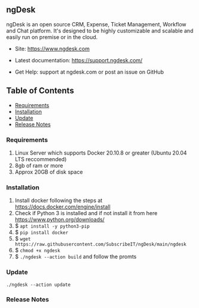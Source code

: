 ## ngDesk


ngDesk is an open source CRM, Expense, Ticket Management, Workflow and Chat platform. It's designed to be highly customizable and scalable and easily run on premise or in the cloud.


* Site: https://www.ngdesk.com

* Latest documentation: https://support.ngdesk.com/

* Get Help: support at ngdesk.com or post an issue on GitHub

## Table of Contents

- [Requirements](#requirements)
- [Installation](#installation)
- [Update](#update)
- [Release Notes](#release-notes)


### Requirements


1. Linux Server which supports Docker 20.10.8 or greater (Ubuntu 20.04 LTS reccommended)
2. 8gb of ram or more
3. Approx 20GB of disk space


### Installation


1. Install docker following the steps at https://docs.docker.com/engine/install
2. Check if Python 3 is installed and if not install it from here https://www.python.org/downloads/ 
3. $ `apt install -y python3-pip `
4. $ `pip install docker`
5. $ `wget https://raw.githubusercontent.com/SubscribeIT/ngDesk/main/ngdesk`
6. $ `chmod +x ngdesk`
7. $ `./ngdesk --action build` and follow the promts


### Update

`./ngdesk --action update`


### Release Notes

